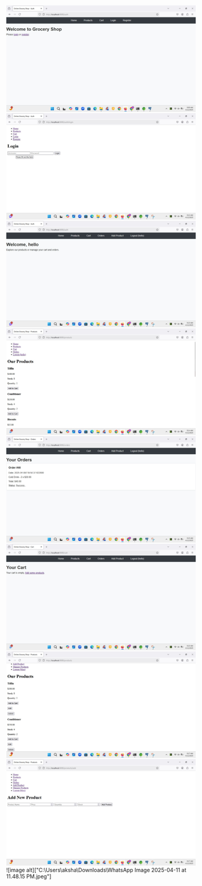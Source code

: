 ![image alt](https://github.com/KhushiVaskar/OnlineGroceryShop_Using_Hibernate/blob/3397bdce9a79698c467e21d72598e8fe3905d1c7/WhatsApp%20Image%202025-04-11%20at%2011.41.05%20PM.jpeg)
![image alt](https://github.com/KhushiVaskar/OnlineGroceryShop_Using_Hibernate/blob/a1fd5acdbdad69c5211bd768a3dd5472f98f94ac/WhatsApp%20Image%202025-04-11%20at%2011.43.07%20PM.jpeg)
![image alt](https://github.com/KhushiVaskar/OnlineGroceryShop_Using_Hibernate/blob/ffc9128536a2c61690f0bb3a8d2e4ecf7f958411/WhatsApp%20Image%202025-04-11%20at%2011.43.59%20PM.jpeg)
![image alt](https://github.com/KhushiVaskar/OnlineGroceryShop_Using_Hibernate/blob/a3d196a315be948343a369e139341f1297607a59/WhatsApp%20Image%202025-04-11%20at%2011.44.52%20PM.jpeg)
![image alt](https://github.com/KhushiVaskar/OnlineGroceryShop_Using_Hibernate/blob/54814b98d0b317554192ee8ba4801806f424181b/WhatsApp%20Image%202025-04-11%20at%2011.45.29%20PM.jpeg)
![image alt](https://github.com/KhushiVaskar/OnlineGroceryShop_Using_Hibernate/blob/d279998a2292d5ac5cc3f1da3e3a075d6f41370d/WhatsApp%20Image%202025-04-11%20at%2011.46.29%20PM%20(1).jpeg)
![image alt](https://github.com/KhushiVaskar/OnlineGroceryShop_Using_Hibernate/blob/f8c5ab4e849b184c3cfffabb2a92027ec1c66378/WhatsApp%20Image%202025-04-11%20at%2011.48.15%20PM.jpeg)
![image alt](https://github.com/KhushiVaskar/OnlineGroceryShop_Using_Hibernate/blob/960dcaa60b3a2e8780ec169e9ed9359f53aca362/WhatsApp%20Image%202025-04-11%20at%2011.47.45%20PM.jpeg)
![image alt]["C:\Users\aksha\Downloads\WhatsApp Image 2025-04-11 at 11.48.15 PM.jpeg"]



